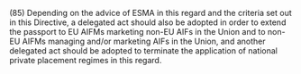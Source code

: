 (85) Depending on the advice of ESMA in this regard and the criteria set out in this Directive, a delegated act should also be adopted in order to extend the passport to EU AIFMs marketing non-EU AIFs in the Union and to non-EU AIFMs managing and/or marketing AIFs in the Union, and another delegated act should be adopted to terminate the application of national private placement regimes in this regard.